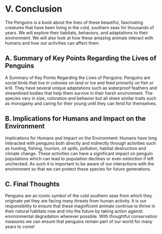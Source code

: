 # V. Conclusion

The Penguins is a book about the lives of these beautiful, fascinating creatures that have been living in the cold, southern seas for thousands of years. We will explore their habitats, behaviors, and adaptations to their environment. We will also look at how these amazing animals interact with humans and how our activities can affect them. 

## A. Summary of Key Points Regarding the Lives of Penguins

A Summary of Key Points Regarding the Lives of Penguins: Penguins are social birds that live in colonies on land or ice and feed primarily on fish or krill. They have several unique adaptations such as waterproof feathers and streamlined bodies that help them survive in their harsh environment. The species vary in size, coloration and behavior but all share similar traits such as monogamy and caring for their young until they can fend for themselves. 

## B. Implications for Humans and Impact on the Environment

Implications for Humans and Impact on the Environment: Humans have long interacted with penguins both directly and indirectly through activities such as hunting, fishing, tourism, oil spills, pollution, habitat destruction and climate change. These activities can have a significant impact on penguin populations which can lead to population declines or even extinction if left unchecked. As such it is important to be aware of our interactions with the environment so that we can protect these species for future generations. 

## C. Final Thoughts

Penguins are an iconic symbol of the cold southern seas from which they originate yet they are facing many threats from human activity. It is our responsibility to ensure that these magnificent animals continue to thrive in their natural habitats now and into the future by taking action against environmental degradation wherever possible. With thoughtful conservation measures we can ensure that penguins remain part of our world for many years to come!